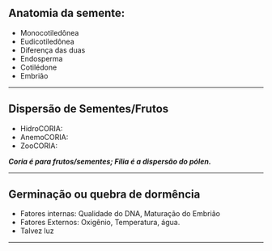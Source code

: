 
## Anatomia da semente:

- Monocotiledônea
- Eudicotiledônea 
- Diferença das duas
- Endosperma
- Cotilédone
- Embrião

---
## Dispersão de Sementes/Frutos

- HidroCORIA:
- AnemoCORIA:
- ZooCORIA:

***Coria é para frutos/sementes; Filia é a dispersão do pólen.***

---
## Germinação ou quebra de dormência

- Fatores internas: Qualidade do DNA, Maturação do Embrião
- Fatores Externos: Oxigênio, Temperatura, água. 
- Talvez luz

---

